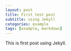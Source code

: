 ```yaml
---
layout: post
title: First test post
subtitle: using Jekyll
categories: example
tags: [example, markdown]
---
```


This is first post using Jekyll.